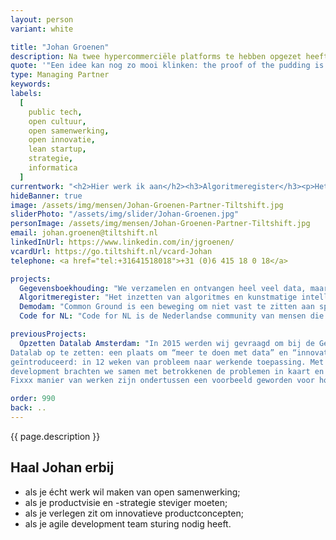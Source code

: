 ```yaml
---
layout: person
variant: white

title: "Johan Groenen"
description: Na twee hypercommerciële platforms te hebben opgezet heeft Johan zich bekeerd. Ondertussen is hij een bekend gezicht in public tech Nederland en fel voorvechter van open samenwerking in de publieke sector. Vanuit zijn startup-achtergrond is hij nog altijd _brutally honest_ en uber-pragmatisch. Advies geeft hij gevraagd en ongevraagd, zowel op het niveau van de uitvoerders als op directieniveau — in begrijpelijke taal en overzichtelijke tekeningen. Hij is tevreden over zijn werk als iedereen weer hetzelfde doel voor ogen heeft.
quote: '"Een idee kan nog zo mooi klinken: the proof of the pudding is in the eating."'
type: Managing Partner
keywords:
labels:
  [
    public tech,
    open cultuur,
    open samenwerking,
    open innovatie,
    lean startup,
    strategie,
    informatica
  ]
currentwork: "<h2>Hier werk ik aan</h2><h3>Algoritmeregister</h3><p>Het inzetten van algoritmes en kunstmatige intelligentie door de overheid is niet zonder risico’s. Het is daarom niet vreemd dat dit volop in de belangstelling staat in de media, de politiek en Europese wetgeving. Met het programma “Algoritmeregister” helpen we overheden hier meer grip op te krijgen en naar buiten toe meer zicht te geven op welke algoritmes er worden ingezet en waarom.</p>"
hideBanner: true
image: /assets/img/mensen/Johan-Groenen-Partner-Tiltshift.jpg
sliderPhoto: "/assets/img/slider/Johan-Groenen.jpg"
personImage: /assets/img/mensen/Johan-Groenen-Partner-Tiltshift.jpg
email: johan.groenen@tiltshift.nl
linkedInUrl: https://www.linkedin.com/in/jgroenen/
vcardUrl: https://go.tiltshift.nl/vcard-Johan
telephone: <a href="tel:+31641518018">+31 (0)6 415 18 0 18</a>

projects:
  Gegevensboekhouding: "We verzamelen en ontvangen heel veel data, maar het maken, vastleggen en monitoren van afspraken daarover, wat, voor wie, waarom, daarin zijn we nog niet zo goed in. Dat moet echt beter, en vooral veel transparanter."
  Algoritmeregister: "Het inzetten van algoritmes en kunstmatige intelligentie door de overheid is niet zonder risico’s. Het is daarom niet vreemd dat dit volop in de belangstelling staat in de media, de politiek en Europese wetgeving. Het programmateam “Algoritmeregister” helpt overheden hier meer grip op te krijgen en naar buiten toe meer inzicht te geven in welke algoritmes er worden ingezet en waarom."
  Demodam: "Common Ground is een beweging om niet vast te zitten aan specifieke leveranciers bij het bedenken, realiseren en in de praktijk inzetten van gemeentelijke software. Door software op te splitsen in kleine, samenwerkende brokjes wordt het mogelijk om stukjes te vervangen en beter samen te werken. Demodam is hiervoor de open innovatie-community. Tijdens bijeenkomsten en hackathons werken (nieuwe) leveranciers en gemeenten samen aan innovatieve toepassingen en componenten."
  Code for NL: "Code for NL is de Nederlandse community van mensen die samenwerken aan een open, eerlijke en inclusieve digitale overheid en samenleving. Het doel is de succesvolle digitale transformatie van gemeenten, andere overheden en de samenleving als geheel."

previousProjects:
  Opzetten Datalab Amsterdam: "In 2015 werden wij gevraagd om bij de Gemeente Amsterdam een
Datalab op te zetten: een plaats om “meer te doen met data” en “innovatieve toepassingen” te realiseren. Om dit handen en voeten te geven hebben we de Fixxx methode voor snelle innovatie die werkt
geïntroduceerd: in 12 weken van probleem naar werkende toepassing. Met onder andere design thinking, lean startup en open source, agile
development brachten we samen met betrokkenen de problemen in kaart en ontwikkelden we slimme, datagedreven oplossingen. Datalab en de
Fixxx manier van werken zijn ondertussen een voorbeeld geworden voor hoe overheden op een nieuwe manier software ontwikkelen."

order: 990
back: ..
---
```


{{ page.description }}

<h2>Haal Johan erbij</h2>

- als je écht werk wil maken van open samenwerking;
- als je productvisie en -strategie steviger moeten;
- als je verlegen zit om innovatieve productconcepten;
- als je agile development team sturing nodig heeft.
